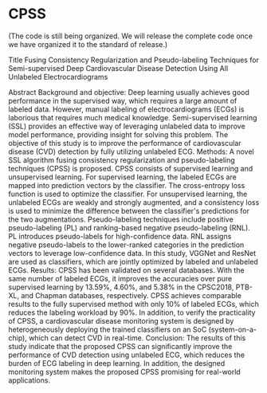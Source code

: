 # CPSS
(The code is still being organized. We will release the complete code once we have organized it to the standard of release.)

Title
Fusing Consistency Regularization and Pseudo-labeling Techniques for Semi-supervised Deep Cardiovascular Disease Detection Using All Unlabeled Electrocardiograms

Abstract
Background and objective: Deep learning usually achieves good performance in the supervised way, which requires a large amount of labeled data. However, manual labeling of electrocardiograms (ECGs) is laborious that requires much medical knowledge. Semi-supervised learning (SSL) provides an effective way of leveraging unlabeled data to improve model performance, providing insight for solving this problem. The objective of this study is to improve the performance of cardiovascular disease (CVD) detection by fully utilizing unlabeled ECG.
Methods: A novel SSL algorithm fusing consistency regularization and pseudo-labeling techniques (CPSS) is proposed. CPSS consists of supervised learning and unsupervised learning. For supervised learning, the labeled ECGs are mapped into prediction vectors by the classifier. The cross-entropy loss function is used to optimize the classifier. For unsupervised learning, the unlabeled ECGs are weakly and strongly augmented, and a consistency loss is used to minimize the difference between the classifier's predictions for the two augmentations. Pseudo-labeling techniques include positive pseudo-labeling (PL) and ranking-based negative pseudo-labeling (RNL). PL introduces pseudo-labels for high-confidence data. RNL assigns negative pseudo-labels to the lower-ranked categories in the prediction vectors to leverage low-confidence data. In this study, VGGNet and ResNet are used as classifiers, which are jointly optimized by labeled and unlabeled ECGs.
Results: CPSS has been validated on several databases. With the same number of labeled ECGs, it improves the accuracies over pure supervised learning by 13.59%, 4.60%, and 5.38% in the CPSC2018, PTB-XL, and Chapman databases, respectively. CPSS achieves comparable results to the fully supervised method with only 10% of labeled ECGs, which reduces the labeling workload by 90%. In addition, to verify the practicality of CPSS, a cardiovascular disease monitoring system is designed by heterogeneously deploying the trained classifiers on an SoC (system-on-a-chip), which can detect CVD in real-time.
Conclusion: The results of this study indicate that the proposed CPSS can significantly improve the performance of CVD detection using unlabeled ECG, which reduces the burden of ECG labeling in deep learning. In addition, the designed monitoring system makes the proposed CPSS promising for real-world applications.
